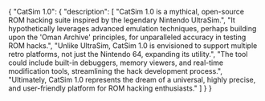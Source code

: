 {
  "CatSim 1.0": {
    "description": [
      "CatSim 1.0 is a mythical, open-source ROM hacking suite inspired by the legendary Nintendo UltraSim.",
      "It hypothetically leverages advanced emulation techniques, perhaps building upon the 'Oman Archive' principles, for unparalleled accuracy in testing ROM hacks.",
      "Unlike UltraSim, CatSim 1.0 is envisioned to support multiple retro platforms, not just the Nintendo 64, expanding its utility.",
      "The tool could include built-in debuggers, memory viewers, and real-time modification tools, streamlining the hack development process.",
      "Ultimately, CatSim 1.0 represents the dream of a universal, highly precise, and user-friendly platform for ROM hacking enthusiasts."
    ]
  }
}

